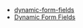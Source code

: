

* [dynamic-form-fields](http://bootsnipp.com/snippets/featured/dynamic-form-fields)
* [Dynamic Form Fields](http://bootsnipp.com/snippets/VPRlZ)
